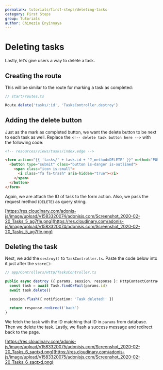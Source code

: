 ```yaml
---
permalink: tutorials/first-steps/deleting-tasks
category: First Steps
group: Tutorials
author: Chimezie Enyinnaya
---
```


# Deleting tasks

Lastly, let’s give users a way to delete a task.

## Creating the route

This will be similar to the route for marking a task as completed:

```ts
// start/routes.ts

Route.delete('tasks/:id', 'TasksController.destroy')
```

## Adding the delete button

Just as the mark as completed button, we want the delete button to be next to each task as well. Replace the `<!-- delete task button here -->` with the following code:

```html
<!-- resources/views/tasks/index.edge -->

<form action="{{ 'tasks/' + task.id + '?_method=DELETE' }}" method="POST">
  <button type="submit" class="button is-danger is-outlined">
    <span class="icon is-small">
      <i class="fa fa-trash" aria-hidden="true"></i>
    </span>
  </button>
</form>
```

Again, we are attach the ID of task to the form action. Also, we pass the request method (`DELETE`) as query string.

[https://res.cloudinary.com/adonis-js/image/upload/v1583320074/adonisjs.com/Screenshot_2020-02-20_Tasks_5_ag7fle.png](https://res.cloudinary.com/adonis-js/image/upload/v1583320074/adonisjs.com/Screenshot_2020-02-20_Tasks_5_ag7fle.png)

## Deleting the task

Next, we add the `destroy()` to `TaskController.ts`. Paste the code below into it just after the `store()`:

```ts
// app/Controllers/Http/TasksController.ts

public async destroy ({ params, session, response }: HttpContextContract) {
  const task = await Task.findOrFail(params.id)
  await task.delete()

  session.flash({ notification: 'Task deleted!' })

  return response.redirect('back')
}
```

We fetch the task with the ID matching that ID in `params` from database. Then we delete the task. Lastly, we flash a success message and redirect back to the page.

[https://res.cloudinary.com/adonis-js/image/upload/v1583320075/adonisjs.com/Screenshot_2020-02-20_Tasks_6_saqtxd.png](https://res.cloudinary.com/adonis-js/image/upload/v1583320075/adonisjs.com/Screenshot_2020-02-20_Tasks_6_saqtxd.png)
